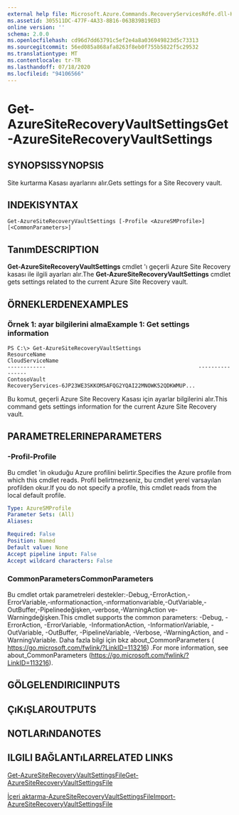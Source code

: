 ```yaml
---
external help file: Microsoft.Azure.Commands.RecoveryServicesRdfe.dll-Help.xml
ms.assetid: 305511DC-477F-4A33-8B16-063B39B19ED3
online version: ''
schema: 2.0.0
ms.openlocfilehash: cd96d7dd63791c5ef2e4a8a036949823d5c73313
ms.sourcegitcommit: 56ed085a868afa8263f8eb0f755b5822f5c29532
ms.translationtype: MT
ms.contentlocale: tr-TR
ms.lasthandoff: 07/18/2020
ms.locfileid: "94106566"
---
```

# <span data-ttu-id="8ef71-101">Get-AzureSiteRecoveryVaultSettings</span><span class="sxs-lookup"><span data-stu-id="8ef71-101">Get-AzureSiteRecoveryVaultSettings</span></span>

## <span data-ttu-id="8ef71-102">SYNOPSIS</span><span class="sxs-lookup"><span data-stu-id="8ef71-102">SYNOPSIS</span></span>
<span data-ttu-id="8ef71-103">Site kurtarma Kasası ayarlarını alır.</span><span class="sxs-lookup"><span data-stu-id="8ef71-103">Gets settings for a Site Recovery vault.</span></span>

## <span data-ttu-id="8ef71-104">INDEKI</span><span class="sxs-lookup"><span data-stu-id="8ef71-104">SYNTAX</span></span>

```
Get-AzureSiteRecoveryVaultSettings [-Profile <AzureSMProfile>] [<CommonParameters>]
```

## <span data-ttu-id="8ef71-105">Tanım</span><span class="sxs-lookup"><span data-stu-id="8ef71-105">DESCRIPTION</span></span>
<span data-ttu-id="8ef71-106">**Get-AzureSiteRecoveryVaultSettings** cmdlet 'ı geçerli Azure Site Recovery kasası ile ilgili ayarları alır.</span><span class="sxs-lookup"><span data-stu-id="8ef71-106">The **Get-AzureSiteRecoveryVaultSettings** cmdlet gets settings related to the current Azure Site Recovery vault.</span></span>

## <span data-ttu-id="8ef71-107">ÖRNEKLERDEN</span><span class="sxs-lookup"><span data-stu-id="8ef71-107">EXAMPLES</span></span>

### <span data-ttu-id="8ef71-108">Örnek 1: ayar bilgilerini alma</span><span class="sxs-lookup"><span data-stu-id="8ef71-108">Example 1: Get settings information</span></span>
```
PS C:\> Get-AzureSiteRecoveryVaultSettings
ResourceName                                                CloudServiceName
------------                                                ----------------
ContosoVault                                                RecoveryServices-6JP23WE3SKKOM5AFQG2YQAI22MNOWK52QDKWMUP...
```

<span data-ttu-id="8ef71-109">Bu komut, geçerli Azure Site Recovery Kasası için ayarlar bilgilerini alır.</span><span class="sxs-lookup"><span data-stu-id="8ef71-109">This command gets settings information for the current  Azure Site Recovery vault.</span></span>

## <span data-ttu-id="8ef71-110">PARAMETRELERINE</span><span class="sxs-lookup"><span data-stu-id="8ef71-110">PARAMETERS</span></span>

### <span data-ttu-id="8ef71-111">-Profil</span><span class="sxs-lookup"><span data-stu-id="8ef71-111">-Profile</span></span>
<span data-ttu-id="8ef71-112">Bu cmdlet 'in okuduğu Azure profilini belirtir.</span><span class="sxs-lookup"><span data-stu-id="8ef71-112">Specifies the Azure profile from which this cmdlet reads.</span></span>
<span data-ttu-id="8ef71-113">Profil belirtmezseniz, bu cmdlet yerel varsayılan profilden okur.</span><span class="sxs-lookup"><span data-stu-id="8ef71-113">If you do not specify a profile, this cmdlet reads from the local default profile.</span></span>

```yaml
Type: AzureSMProfile
Parameter Sets: (All)
Aliases: 

Required: False
Position: Named
Default value: None
Accept pipeline input: False
Accept wildcard characters: False
```

### <span data-ttu-id="8ef71-114">CommonParameters</span><span class="sxs-lookup"><span data-stu-id="8ef71-114">CommonParameters</span></span>
<span data-ttu-id="8ef71-115">Bu cmdlet ortak parametreleri destekler:-Debug,-ErrorAction,-ErrorVariable,-ınformationaction,-ınformationvariable,-OutVariable,-OutBuffer,-Pipelinedeğişken,-verbose,-WarningAction ve-Warningdeğişken.</span><span class="sxs-lookup"><span data-stu-id="8ef71-115">This cmdlet supports the common parameters: -Debug, -ErrorAction, -ErrorVariable, -InformationAction, -InformationVariable, -OutVariable, -OutBuffer, -PipelineVariable, -Verbose, -WarningAction, and -WarningVariable.</span></span> <span data-ttu-id="8ef71-116">Daha fazla bilgi için bkz about_CommonParameters ( https://go.microsoft.com/fwlink/?LinkID=113216) .</span><span class="sxs-lookup"><span data-stu-id="8ef71-116">For more information, see about_CommonParameters (https://go.microsoft.com/fwlink/?LinkID=113216).</span></span>

## <span data-ttu-id="8ef71-117">GÖLGELENDIRICI</span><span class="sxs-lookup"><span data-stu-id="8ef71-117">INPUTS</span></span>

## <span data-ttu-id="8ef71-118">ÇıKıŞLAR</span><span class="sxs-lookup"><span data-stu-id="8ef71-118">OUTPUTS</span></span>

## <span data-ttu-id="8ef71-119">NOTLARıNDA</span><span class="sxs-lookup"><span data-stu-id="8ef71-119">NOTES</span></span>

## <span data-ttu-id="8ef71-120">ILGILI BAĞLANTıLAR</span><span class="sxs-lookup"><span data-stu-id="8ef71-120">RELATED LINKS</span></span>

[<span data-ttu-id="8ef71-121">Get-AzureSiteRecoveryVaultSettingsFile</span><span class="sxs-lookup"><span data-stu-id="8ef71-121">Get-AzureSiteRecoveryVaultSettingsFile</span></span>](./Get-AzureSiteRecoveryVaultSettingsFile.md)

[<span data-ttu-id="8ef71-122">İçeri aktarma-AzureSiteRecoveryVaultSettingsFile</span><span class="sxs-lookup"><span data-stu-id="8ef71-122">Import-AzureSiteRecoveryVaultSettingsFile</span></span>](./Import-AzureSiteRecoveryVaultSettingsFile.md)


